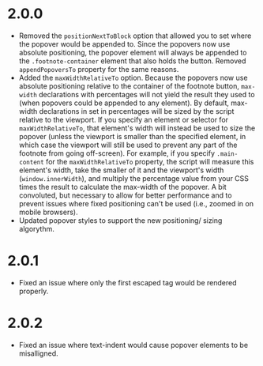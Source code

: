 # 2.0.0
- Removed the `positionNextToBlock` option that allowed you to set where the popover would be appended to. Since the popovers now use absolute positioning, the popover element will always be appended to the `.footnote-container` element that also holds the button.  Removed `appendPopoversTo` property for the same reasons.
- Added the `maxWidthRelativeTo` option. Because the popovers now use absolute positioning relative to the container of the footnote button, `max-width` declarations with percentages will not yield the result they used to (when popovers could be appended to any element). By default, max-width declarations in set in percentages will be sized by the script relative to the viewport. If you specify an element or selector for `maxWidthRelativeTo`, that element's width will instead be used to size the popover (unless the viewport is smaller than the specified element, in which case the viewport will still be used to prevent any part of the footnote from going off-screen). For example, if you specify `.main-content` for the `maxWidthRelativeTo` property, the script will measure this element's width, take the smaller of it and the viewport's width (`window.innerWidth`), and multiply the percentage value from your CSS times the result to calculate the max-width of the popover. A bit convoluted, but necessary to allow for better performance and to prevent issues where fixed positioning can't be used (i.e., zoomed in on mobile browsers).
- Updated popover styles to support the new positioning/ sizing algorythm.

# 2.0.1
- Fixed an issue where only the first escaped tag would be rendered properly.

# 2.0.2
- Fixed an issue where text-indent would cause popover elements to be misalligned.